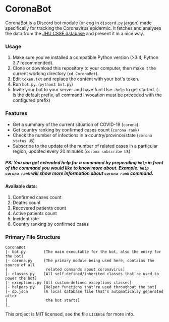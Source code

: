 # CoronaBot
CoronaBot is a Discord bot module (or cog in `discord.py` jargon) made specifically for tracking the Coronavirus epidermic.
It fetches and analyses the data from the [JHU CSSE database](https://github.com/CSSEGISandData/COVID-19) and present it in a nice way.

### Usage
1. Make sure you've installed a compatible Python version (>3.4, Python 3.7 recommended).
1. Clone or download this repository to your computer, then make it the current working directory (`cd CoronaBot`).
1. Edit `token.txt` and replace the content with your bot's token.
1. Run `bot.py`. (`python3 bot.py`)
1. Invite your bot to your server and have fun! Use `-help` to get started. (`-` is the default prefix, all command invocation must be preceded with the configured prefix)

### Features
- Get a summary of the current situation of COVID-19 (`corona`)
- Get country ranking by confirmed cases count (`corona rank`)
- Check the number of infections in a country/province/state (`corona status US`)
- Subscribe to the update of the number of related cases in a particular region, updated every 20 minutes (`corona subscribe US`)
##### PS: You can get extended help for a command by prepending `help` in front of the command you would like to know more about. Example: `help corona rank` will show more information about `corona rank` command.

#### Available data:
1. Confirmed cases count
1. Deaths count
1. Recovered patients count
1. Active patients count
1. Incident rate
1. Country ranking by confirmed cases

### Primary File Structure
```
CoronaBot
|- bot.py        [The main executable for the bot, also the entry for the bot]
|- corona.py     [The primary module being used here, contains the source of all
|                 related commands about coronavirus]
|- classes.py    [All self-defined/inherited classes that're used to power the bot]
|- exceptions.py [All custom-defined exceptions classes]
|- helpers.py    [Helper functions that're used throughout the bot]
|- db.json       [A local database file that's automatically generated after
|                 the bot starts]
|_
```

This project is MIT licensed, see the file `LICENSE` for more info.
